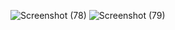 ![Screenshot (78)](https://user-images.githubusercontent.com/82895321/188083571-ae797868-e24c-4329-b0c6-2c72866a79b9.png)
![Screenshot (79)](https://user-images.githubusercontent.com/82895321/188083579-dae5c315-4dee-4f5e-8074-dc091e290315.png)
